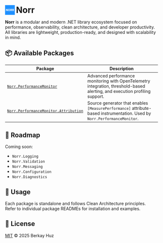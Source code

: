 <p align="left">
  <img src="norr_250x250.png" alt="Norr Logo" width="32" style="vertical-align: middle;"/>
  <span style="font-size: 2em; font-weight: bold; vertical-align: middle;">Norr</span>
</p>

**Norr** is a modular and modern .NET library ecosystem focused on performance, observability, clean architecture, and developer productivity.  
All libraries are lightweight, production-ready, and designed with scalability in mind.

## 📦 Available Packages

| Package | Description |
|--------|-------------|
| [`Norr.PerformanceMonitor`](https://www.nuget.org/packages/Norr.PerformanceMonitor) | Advanced performance monitoring with OpenTelemetry integration, threshold-based alerting, and execution profiling support. |
| [`Norr.PerformanceMonitor.Attribution`](https://www.nuget.org/packages/Norr.PerformanceMonitor.Attribution) | Source generator that enables `[MeasurePerformance]` attribute-based instrumentation. Used by `Norr.PerformanceMonitor`. |

## 🧭 Roadmap

Coming soon:

- `Norr.Logging`
- `Norr.Validation`
- `Norr.Messaging`
- `Norr.Configuration`
- `Norr.Diagnostics`

## 🚀 Usage

Each package is standalone and follows Clean Architecture principles.  
Refer to individual package READMEs for installation and examples.

## 📄 License

[MIT](./LICENSE) © 2025 Berkay Huz  
